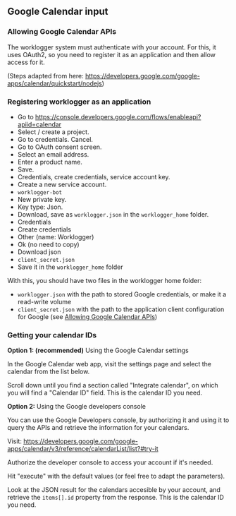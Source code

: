 ## Google Calendar input

### Allowing Google Calendar APIs

The worklogger system must authenticate with your account. For this, it uses OAuth2, so you need to register it as an application and then allow access for it.

(Steps adapted from here: https://developers.google.com/google-apps/calendar/quickstart/nodejs)

### Registering worklogger as an application

- Go to https://console.developers.google.com/flows/enableapi?apiid=calendar
- Select / create a project.
- Go to credentials. Cancel.
- Go to OAuth consent screen.
- Select an email address.
- Enter a product name.
- Save.
- Credentials, create credentials, service account key.
- Create a new service account.
- `worklogger-bot`
- New private key.
- Key type: Json.
- Download, save as `worklogger.json` in the `worklogger_home` folder.
- Credentials
- Create credentials
- Other (name: Worklogger)
- Ok (no need to copy)
- Download json
- `client_secret.json`
- Save it in the `worklogger_home` folder

With this, you should have two files in the worklogger home folder:

- `worklogger.json` with the path to stored Google credentials, or make it a read-write volume
- `client_secret.json` with the path to the application client configuration for Google (see [Allowing Google Calendar APIs](#allowing-google-calendar-apis))

### Getting your calendar IDs

**Option 1: (recommended)** Using the Google Calendar settings

In the Google Calendar web app, visit the settings page and select the calendar from the list below.

Scroll down until you find a section called "Integrate calendar", on which you will find a "Calendar ID" field. This is the calendar ID you need.

**Option 2:** Using the Google developers console

You can use the Google Developers console, by authorizing it and using it to query the APIs and retrieve the information for your calendars.

Visit: https://developers.google.com/google-apps/calendar/v3/reference/calendarList/list?#try-it

Authorize the developer console to access your account if it's needed.

Hit "execute" with the default values (or feel free to adapt the parameters).

Look at the JSON result for the calendars accesible by your account, and retrieve the `items[].id` property from the response. This is the calendar ID you need.

